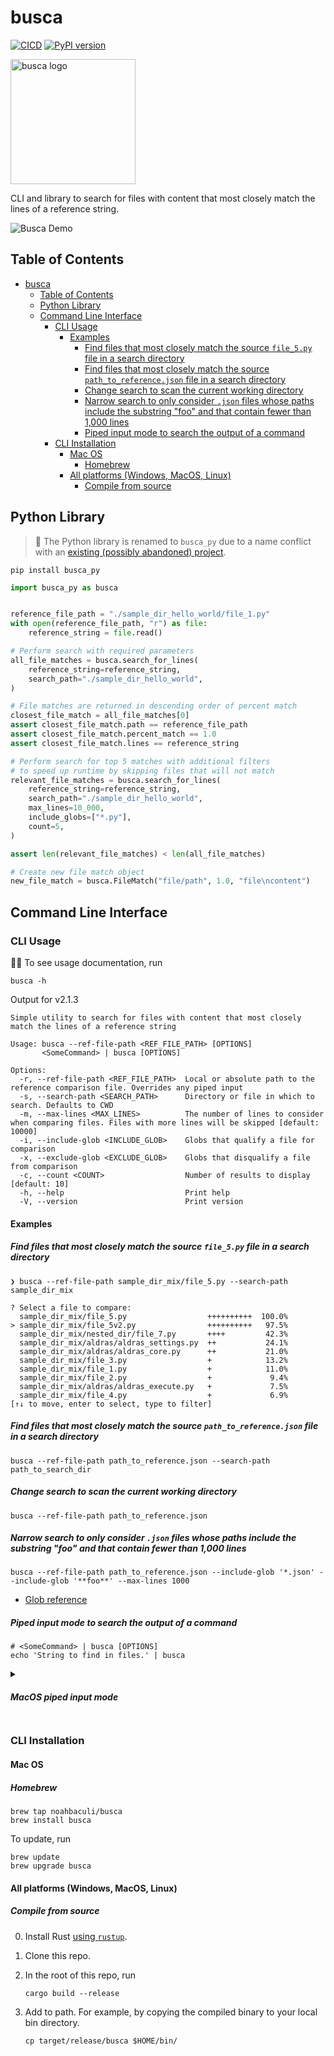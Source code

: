 # busca

[![CICD](https://github.com/noahbaculi/busca/actions/workflows/cicd.yml/badge.svg)](https://github.com/noahbaculi/busca/actions/workflows/cicd.yml)
[![PyPI version](https://badge.fury.io/py/busca-py.svg)](https://badge.fury.io/py/busca-py)

<img src="https://github.com/noahbaculi/busca/assets/49008873/443ead58-ff6f-4e16-982d-ba57096a6068" alt="busca logo" width="200">

CLI and library to search for files with content that most closely match the lines of a reference string.

![Busca Demo](https://github.com/noahbaculi/busca/assets/49008873/dbb40dc1-427e-4d55-839b-31e8c287bc43)

## Table of Contents

- [busca](#busca)
  - [Table of Contents](#table-of-contents)
  - [Python Library](#python-library)
  - [Command Line Interface](#command-line-interface)
    - [CLI Usage](#cli-usage)
      - [Examples](#examples)
        - [Find files that most closely match the source `file_5.py` file in a search directory](#find-files-that-most-closely-match-the-source-file_5py-file-in-a-search-directory)
        - [Find files that most closely match the source `path_to_reference.json` file in a search directory](#find-files-that-most-closely-match-the-source-path_to_referencejson-file-in-a-search-directory)
        - [Change search to scan the current working directory](#change-search-to-scan-the-current-working-directory)
        - [Narrow search to only consider `.json` files whose paths include the substring "foo" and that contain fewer than 1,000 lines](#narrow-search-to-only-consider-json-files-whose-paths-include-the-substring-foo-and-that-contain-fewer-than-1000-lines)
        - [Piped input mode to search the output of a command](#piped-input-mode-to-search-the-output-of-a-command)
    - [CLI Installation](#cli-installation)
      - [Mac OS](#mac-os)
        - [Homebrew](#homebrew)
      - [All platforms (Windows, MacOS, Linux)](#all-platforms-windows-macos-linux)
        - [Compile from source](#compile-from-source)

## Python Library

> 🐍 The Python library is renamed to `busca_py` due to a name conflict with an [existing (possibly abandoned) project](https://pypi.org/project/Busca/).

```shell
pip install busca_py
```

```python
import busca_py as busca


reference_file_path = "./sample_dir_hello_world/file_1.py"
with open(reference_file_path, "r") as file:
    reference_string = file.read()

# Perform search with required parameters
all_file_matches = busca.search_for_lines(
    reference_string=reference_string,
    search_path="./sample_dir_hello_world",
)

# File matches are returned in descending order of percent match
closest_file_match = all_file_matches[0]
assert closest_file_match.path == reference_file_path
assert closest_file_match.percent_match == 1.0
assert closest_file_match.lines == reference_string

# Perform search for top 5 matches with additional filters
# to speed up runtime by skipping files that will not match
relevant_file_matches = busca.search_for_lines(
    reference_string=reference_string,
    search_path="./sample_dir_hello_world",
    max_lines=10_000,
    include_globs=["*.py"],
    count=5,
)

assert len(relevant_file_matches) < len(all_file_matches)

# Create new file match object
new_file_match = busca.FileMatch("file/path", 1.0, "file\ncontent")
```

## Command Line Interface

### CLI Usage

🧑‍💻️ To see usage documentation, run

```shell
busca -h
```

Output for v2.1.3

```text
Simple utility to search for files with content that most closely match the lines of a reference string

Usage: busca --ref-file-path <REF_FILE_PATH> [OPTIONS]
       <SomeCommand> | busca [OPTIONS]

Options:
  -r, --ref-file-path <REF_FILE_PATH>  Local or absolute path to the reference comparison file. Overrides any piped input
  -s, --search-path <SEARCH_PATH>      Directory or file in which to search. Defaults to CWD
  -m, --max-lines <MAX_LINES>          The number of lines to consider when comparing files. Files with more lines will be skipped [default: 10000]
  -i, --include-glob <INCLUDE_GLOB>    Globs that qualify a file for comparison
  -x, --exclude-glob <EXCLUDE_GLOB>    Globs that disqualify a file from comparison
  -c, --count <COUNT>                  Number of results to display [default: 10]
  -h, --help                           Print help
  -V, --version                        Print version
```

#### Examples

##### Find files that most closely match the source `file_5.py` file in a search directory

```shell
❯ busca --ref-file-path sample_dir_mix/file_5.py --search-path sample_dir_mix

? Select a file to compare:  
  sample_dir_mix/file_5.py                  ++++++++++  100.0%
> sample_dir_mix/file_5v2.py                ++++++++++   97.5%
  sample_dir_mix/nested_dir/file_7.py       ++++         42.3%
  sample_dir_mix/aldras/aldras_settings.py  ++           24.1%
  sample_dir_mix/aldras/aldras_core.py      ++           21.0%
  sample_dir_mix/file_3.py                  +            13.2%
  sample_dir_mix/file_1.py                  +            11.0%
  sample_dir_mix/file_2.py                  +             9.4%
  sample_dir_mix/aldras/aldras_execute.py   +             7.5%
  sample_dir_mix/file_4.py                  +             6.9%
[↑↓ to move, enter to select, type to filter]
```

##### Find files that most closely match the source `path_to_reference.json` file in a search directory

```shell
busca --ref-file-path path_to_reference.json --search-path path_to_search_dir
```

##### Change search to scan the current working directory

```shell
busca --ref-file-path path_to_reference.json
```

##### Narrow search to only consider `.json` files whose paths include the substring "foo" and that contain fewer than 1,000 lines

```shell
busca --ref-file-path path_to_reference.json --include-glob '*.json' --include-glob '**foo**' --max-lines 1000
```

- [Glob reference](https://en.wikipedia.org/wiki/Glob_(programming))

##### Piped input mode to search the output of a command

```shell
# <SomeCommand> | busca [OPTIONS]
echo 'String to find in files.' | busca
```

<details style="margin-bottom: 2em">
<summary><h5>MacOS piped input mode<h4></summary>

📝 There is an [open issue](https://github.com/crossterm-rs/crossterm/issues/396) for MacOS in [`crossterm`](https://github.com/crossterm-rs/crossterm), one of busca's dependencies, that does not allow prompt interactivity when using piped input. Therefore, when a non interactive mode is detected, the file matches will be displayed but not interactively.

This can be worked around by adding the following aliases to your shell `.bashrc` or `.zshrc` file:

>   ```bash
>   # Wrap commands for busca search
>   busca_cmd_output() {
>       eval "$* > /tmp/busca_search.tmp" && busca -r /tmp/busca_search.tmp
>   }
>   ```

One-liners to add the wrapper function:

| Shell | Command                                                                                                                 |
| ----- | ----------------------------------------------------------------------------------------------------------------------- |
| Bash  | `echo -e 'busca_cmd_output() {\n\teval "$* > /tmp/busca_search.tmp" && busca -r /tmp/busca_search.tmp\n}' >> ~/.bashrc` |
| Zsh   | `echo -e 'busca_cmd_output() {\n\teval "$* > /tmp/busca_search.tmp" && busca -r /tmp/busca_search.tmp\n}' >> ~/.zshrc`  |

Reload your shell for the function to become available:

```shell
# busca_cmd_output <SomeCommand>
busca_cmd_output echo 'String to find in files.'
```

</details>

### CLI Installation

#### Mac OS

##### Homebrew

```shell
brew tap noahbaculi/busca
brew install busca
```

To update, run

```shell
brew update
brew upgrade busca
```

#### All platforms (Windows, MacOS, Linux)

##### Compile from source

0. Install Rust [using `rustup`](https://www.rust-lang.org/tools/install).

1. Clone this repo.

2. In the root of this repo, run

    ```shell
    cargo build --release
    ```

3. Add to path. For example, by copying the compiled binary to your local bin directory.

    ```shell
    cp target/release/busca $HOME/bin/
    ```
